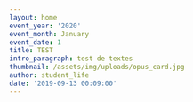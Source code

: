 ```yaml
---
layout: home
event_year: '2020'
event_month: January
event_date: 1
title: TEST
intro_paragraph: test de textes
thumbnail: /assets/img/uploads/opus_card.jpg
author: student_life
date: '2019-09-13 00:09:00'
---
```


